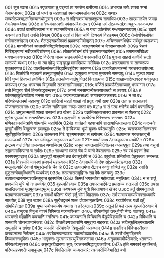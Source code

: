 001	सूत उवाच
001a	स्पृष्टमात्रा तु पद्भ्यां सा गरुडेन बलीयसा
001c	अभज्यत तरोः शाखा भग्नां चैनामधारयत्
002a	तां भग्नां स महाशाखां स्मयन्समवलोकयन्
002c	अथात्र लम्बतोऽपश्यद्वालखिल्यानधोमुखान्
003a	स तद्विनाशसंत्रासादनुपत्य खगाधिपः
003c	शाखामास्येन जग्राह तेषामेवान्ववेक्षया
003e	शनैः पर्यपतत्पक्षी पर्वतान्प्रविशातयन्
004a	एवं सोऽभ्यपतद्देशान्बहून्सगजकच्छपः
004c	दयार्थं वालखिल्यानां न च स्थानमविन्दत
005a	स गत्वा पर्वतश्रेष्ठं गन्धमादनमव्ययम्
005c	ददर्श कश्यपं तत्र पितरं तपसि स्थितम्
006a	ददर्श तं पिता चापि दिव्यरूपं विहङ्गमम्
006c	तेजोवीर्यबलोपेतं मनोमारुतरंहसम्
007a	शैलशृङ्गप्रतीकाशं ब्रह्मदण्डमिवोद्यतम्
007c	अचिन्त्यमनभिज्ञेयं सर्वभूतभयङ्करम्
008a	मायावीर्यधरं साक्षादग्निमिद्धमिवोद्यतम्
008c	अप्रधृष्यमजेयं च देवदानवराक्षसैः
009a	भेत्तारं गिरिशृङ्गाणां नदीजलविशोषणम्
009c	लोकसंलोडनं घोरं कृतान्तसमदर्शनम्
010a	तमागतमभिप्रेक्ष्य भगवान्कश्यपस्तदा
010c	विदित्वा चास्य सङ्कल्पमिदं वचनमब्रवीत्
011a	पुत्र मा साहसं कार्षीर्मा सद्यो लप्स्यसे व्यथाम्
011c	मा त्वा दहेयुः सङ्क्रुद्धा वालखिल्या मरीचिपाः
012a	प्रसादयामास स तान्कश्यपः पुत्रकारणात्
012c	वालखिल्यांस्तपःसिद्धानिदमुद्दिश्य कारणम्
013a	प्रजाहितार्थमारम्भो गरुडस्य तपोधनाः
013c	चिकीर्षति महत्कर्म तदनुज्ञातुमर्हथ
014a	एवमुक्ता भगवता मुनयस्ते समभ्ययुः
014c	मुक्त्वा शाखां गिरिं पुण्यं हिमवन्तं तपोर्थिनः
015a	ततस्तेष्वपयातेषु पितरं विनतात्मजः
015c	शाखाव्याक्षिप्तवदनः पर्यपृच्छत कश्यपम्
016a	भगवन्क्व विमुञ्चामि तरुशाखामिमामहम्
016c	वर्जितं ब्राह्मणैर्देशमाख्यातु भगवान्मम
017a	ततो निष्पुरुषं शैलं हिमसंरुद्धकन्दरम्
017c	अगम्यं मनसाप्यन्यैस्तस्याचख्यौ स कश्यपः
018a	तं पर्वतमहाकुक्षिमाविश्य मनसा खगः
018c	जवेनाभ्यपतत्तार्क्ष्यः सशाखागजकच्छपः
019a	न तां वध्रः परिणहेच्छतचर्मा महानणुः
019c	शाखिनो महतीं शाखां यां प्रगृह्य ययौ खगः
020a	ततः स शतसाहस्रं योजनान्तरमागतः
020c	कालेन नातिमहता गरुडः पततां वरः
021a	स तं गत्वा क्षणेनैव पर्वतं वचनात्पितुः
021c	अमुञ्चन्महतीं शाखां सस्वनां तत्र खेचरः
022a	पक्षानिलहतश्चास्य प्राकम्पत स शैलराट्
022c	मुमोच पुष्पवर्षं च समागलितपादपः
023a	शृङ्गाणि च व्यशीर्यन्त गिरेस्तस्य समन्ततः
023c	मणिकाञ्चनचित्राणि शोभयन्ति महागिरिम्
024a	शाखिनो बहवश्चापि शाखयाभिहतास्तया
024c	काञ्चनैः कुसुमैर्भान्ति विद्युत्वन्त इवाम्बुदाः
025a	ते हेमविकचा भूयो युक्ताः पर्वतधातुभिः
025c	व्यराजञ्शाखिनस्तत्र सूर्यांशुप्रतिरञ्जिताः
026a	ततस्तस्य गिरेः शृङ्गमास्थाय स खगोत्तमः
026c	भक्षयामास गरुडस्तावुभौ गजकच्छपौ
027a	ततः पर्वतकूटाग्रादुत्पपात मनोजवः
027c	प्रावर्तन्ताथ देवानामुत्पाता भयवेदिनः
028a	इन्द्रस्य वज्रं दयितं प्रजज्वाल व्यथान्वितम्
028c	सधूमा चापतत्सार्चिर्दिवोल्का नभसश्च्युता
029a	तथा वसूनां रुद्राणामादित्यानां च सर्वशः
029c	साध्यानां मरुतां चैव ये चान्ये देवतागणाः
029e	स्वं स्वं प्रहरणं तेषां परस्परमुपाद्रवत्
030a	अभूतपूर्वं सङ्ग्रामे तदा देवासुरेऽपि च
030c	ववुर्वाताः सनिर्घाताः पेतुरुल्काः समन्ततः
031a	निरभ्रमपि चाकाशं प्रजगर्ज महास्वनम्
031c	देवानामपि यो देवः सोऽप्यवर्षदसृक्तदा
032a	मम्लुर्माल्यानि देवानां शेमुस्तेजांसि चैव हि
032c	उत्पातमेघा रौद्राश्च ववर्षुः शोणितं बहु
032e	रजांसि मुकुटान्येषामुत्थितानि व्यधर्षयन्
033a	ततस्त्राससमुद्विग्नः सह देवैः शतक्रतुः
033c	उत्पातान्दारुणान्पश्यन्नित्युवाच बृहस्पतिम्
034a	किमर्थं भगवन्घोरा महोत्पाताः समुत्थिताः
034c	न च शत्रुं प्रपश्यामि युधि यो नः प्रधर्षयेत्
035	बृहस्पतिरुवाच
035a	तवापराधाद्देवेन्द्र प्रमादाच्च शतक्रतो
035c	तपसा वालखिल्यानां भूतमुत्पन्नमद्भुतम्
036a	कश्यपस्य मुनेः पुत्रो विनतायाश्च खेचरः
036c	हर्तुं सोममनुप्राप्तो बलवान्कामरूपवान्
037a	समर्थो बलिनां श्रेष्ठो हर्तुं सोमं विहङ्गमः
037c	सर्वं सम्भावयाम्यस्मिन्नसाध्यमपि साधयेत्
038	सूत उवाच
038a	श्रुत्वैतद्वचनं शक्रः प्रोवाचामृतरक्षिणः
038c	महावीर्यबलः पक्षी हर्तुं सोममिहोद्यतः
039a	युष्मान्संबोधयाम्येष यथा स न हरेद्बलात्
039c	अतुलं हि बलं तस्य बृहस्पतिरुवाच मे
040a	तच्छ्रुत्वा विबुधा वाक्यं विस्मिता यत्नमास्थिताः
040c	परिवार्यामृतं तस्थुर्वज्री चेन्द्रः शतक्रतुः
041a	धारयन्तो महार्हाणि कवचानि मनस्विनः
041c	काञ्चनानि विचित्राणि वैडूर्यविकृतानि च
042a	विविधानि च शस्त्राणि घोररूपाण्यनेकशः
042c	शिततीक्ष्णाग्रधाराणि समुद्यम्य सहस्रशः
043a	सविस्फुलिङ्गज्वालानि सधूमानि च सर्वशः
043c	चक्राणि परिघांश्चैव त्रिशूलानि परश्वधान्
044a	शक्तीश्च विविधास्तीक्ष्णाः करवालांश्च निर्मलान्
044c	स्वदेहरूपाण्यादाय गदाश्चोग्रप्रदर्शनाः
045a	तैः शस्त्रैर्भानुमद्भिस्ते दिव्याभरणभूषिताः
045c	भानुमन्तः सुरगणास्तस्थुर्विगतकल्मषाः
046a	अनुपमबलवीर्यतेजसो; धृतमनसः परिरक्षणेऽमृतस्य
046c	असुरपुरविदारणाः सुरा; ज्वलनसमिद्धवपुःप्रकाशिनः
047a	इति समरवरं सुरास्थितं; परिघसहस्रशतैः समाकुलम्
047c	विगलितमिव चाम्बरान्तरे; तपनमरीचिविभासितं बभौ
